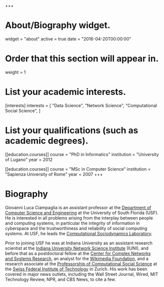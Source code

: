 +++
# About/Biography widget.
widget = "about"
active = true
date = "2016-04-20T00:00:00"

# Order that this section will appear in.
weight = 1

# List your academic interests.
[interests]
    interests = [
        "Data Science",
        "Network Science", 
        "Computational Social Science", 
    ]

# List your qualifications (such as academic degrees).
[[education.courses]]
  course = "PhD in Informatics"
  institution = "University of Lugano"
  year = 2012

[[education.courses]]
  course = "MSc in Computer Science"
  institution = "Sapienza University of Rome"
  year = 2007
+++

# Biography

Giovanni Luca Ciampaglia is an assistant professor at the [Department of
Computer Science and Engineering](https://www.usf.edu/engineering/cse/) at the
University of South Florida (USF). He is interested in all problems arising
from the interplay between people and computing systems, in particular the
integrity of information in cyberspace and the trustworthiness and reliability
of social computing systems. At USF, he leads the [Computational Sociodynamics
Laboratory](lab).

Prior to joining USF he was at Indiana University as an assistant research
scientist at the [Indiana University Network Science
Institute](http://iuni.iu.edu/) (IUNI), and before that as a postdoctoral fellow at the
[Center for Complex Networks and Systems Research](//cnets.indiana.edu), an
analyst for the [Wikimedia Foundation](https://wikimediafoundation.org/), and a
research associate at the [Professorship of Computational Social
Science](http://www.coss.ethz.ch/) at the [Swiss Federal Institute of Technology](//ethz.ch)
in Zurich. His work has been covered in major news outlets, including the Wall
Street Journal, Wired, MIT Technology Review, NPR, and CBS News, to cite a few.
